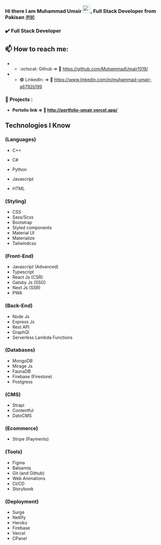 ### Hi there I am Muhammad Umair <img height="25px" src="https://media.giphy.com/media/hvRJCLFzcasrR4ia7z/giphy.gif" width="25px">, Full Stack Developer from Pakisan :pakistan: 

### :heavy_check_mark: Full Stack Developer 


## 📫 How to reach me:  

- - :octocat: Github              => :link:	https://github.com/MuhammadUmair1019/
- - :purple_circle: LinkedIn:     => :link:	https://www.linkedin.com/in/muhammad-umair-a6792b199
<!-- - - :large_blue_diamond: Facebook (Page): => :link:	https://www.facebook.com/developerJunaid -->

### :medal_sports: Projects :
- **Portolio link => :link: http://portfolio-umair.vercel.app/**

## Technologies I Know

### (Languages)
- C++ 
- C#
- Python
- Javascript

- HTML
### (Styling)
- CSS 
- Sass/Scss
- Bootstrap
- Styled components
- Material UI
- Materialize
- Tailwindcss

### (Front-End)
- Javascript (Advanced)
- Typescript
- React Js (CSR)
- Gatsby Js (SSG)
- Next Js (SSR)
- PWA

### (Back-End)
- Node Js 
- Express Js 
- Rest API
- GraphQl 
- Serverless Lambda Functions

### (Databases)
- MongoDB 
- Mirage Js
- FaunaDB 
- Firebase (Firestore)
- Postgress


### (CMS)
- Strapi
- Contentful
- DatoCMS

### (Ecommerce)
- Stripe (Payments)

### (Tools)
- Figma
- Balsamiq
- Git (and Github) 
- Web Animations
- CI/CD
- Storybook

### (Deployment)
- Surge
- Netlify
- Heroku
- Firebase 
- Vercel
- CPanel

